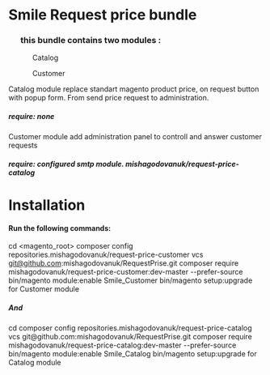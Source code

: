 <h1>Smile Request price bundle</h1>

<ul><h3>this bundle contains two modules :</h3> 
    <ul>Catalog</ul>
    <ul>Customer</ul>
</ul>
Catalog module replace standart magento product price, on request button with popup form. From send price request to administration.  
<h5>require: none</h5>

Customer module add administration panel to controll and answer customer requests
<br><h5>require: configured smtp module. mishagodovanuk/request-price-catalog
</h5>
<h1>Installation</h1>
<h4>Run the following commands:</h4>

cd <magento_root>
composer config repositories.mishagodovanuk/request-price-customer vcs git@github.com:mishagodovanuk/RequestPrise.git
composer require mishagodovanuk/request-price-customer:dev-master --prefer-source
bin/magento module:enable Smile_Customer
bin/magento setup:upgrade
for Customer module

<h5>And</h5>
cd <magento_root>
composer config repositories.mishagodovanuk/request-price-catalog vcs git@github.com:mishagodovanuk/RequestPrise.git
composer require mishagodovanuk/request-price-catalog:dev-master --prefer-source
bin/magento module:enable Smile_Catalog
bin/magento setup:upgrade
for Catalog module
     